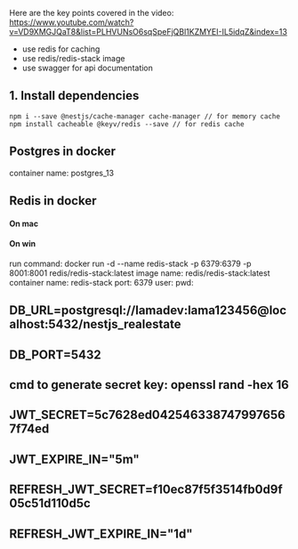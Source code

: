 Here are the key points covered in the video:
https://www.youtube.com/watch?v=VD9XMGJQaT8&list=PLHVUNsO6sqSpeFjQBl1KZMYEI-IL5idqZ&index=13

- use redis for caching
- use redis/redis-stack image
- use swagger for api documentation

## 1. Install dependencies

```
npm i --save @nestjs/cache-manager cache-manager // for memory cache
npm install cacheable @keyv/redis --save // for redis cache
```

## Postgres in docker

container name: postgres_13

## Redis in docker

#### On mac

#### On win

run command: docker run -d --name redis-stack -p 6379:6379 -p 8001:8001 redis/redis-stack:latest
image name: redis/redis-stack:latest
container name: redis-stack
port: 6379
user: <none>
pwd: <none>

## DB_URL=postgresql://lamadev:lama123456@localhost:5432/nestjs_realestate

## DB_PORT=5432

## cmd to generate secret key: openssl rand -hex 16

## JWT_SECRET=5c7628ed0425463387479976567f74ed

## JWT_EXPIRE_IN="5m"

## REFRESH_JWT_SECRET=f10ec87f5f3514fb0d9f05c51d110d5c

## REFRESH_JWT_EXPIRE_IN="1d"
